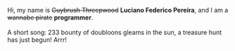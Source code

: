 Hi, my name is ~~Guybrush Threepwood~~ **Luciano Federico Pereira**, and I am a ~~wannabe pirate~~ **programmer**.<br><br>A short song: 233 bounty of doubloons gleams in the sun, a treasure hunt has just begun! Arrr!
